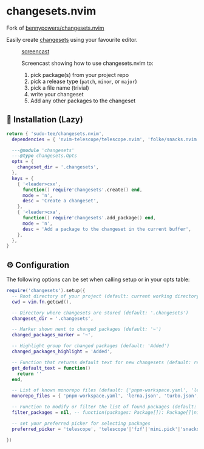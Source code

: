 # changesets.nvim

Fork of [bennypowers/changesets.nvim](https://github.com/bennypowers/changesets.nvim)

Easily create [changesets][cs] using your favourite editor.

<figure>

[screencast][screencast]

<figcaption>

Screencast showing how to use changesets.nvim to:

1. pick package(s) from your project repo
2. pick a release type (`patch`, `minor`, or `major`)
3. pick a file name (trivial)
4. write your changeset
5. Add any other packages to the changeset

  </figcaption>
</figure>

## 🛌 Installation (Lazy)

```lua
return { 'sudo-tee/changesets.nvim',
  dependencies = { 'nvim-telescope/telescope.nvim', 'folke/snacks.nvim', 'echasnovski/mini.pick', 'ibhagwan/fzf-lua' }, -- choose only one for multi-select

  ---@module 'changesets'
  ---@type changesets.Opts
  opts = {
    changeset_dir = '.changesets',
  },
  keys = {
    { '<leader>cxx',
      function() require'changesets'.create() end,
      mode = 'n',
      desc = 'Create a changeset',
    },
    { '<leader>cxa',
      function() require'changesets'.add_package() end,
      mode = 'n',
      desc = 'Add a package to the changeset in the current buffer',
    },
  },
}
```

## ⚙️ Configuration

The following options can be set when calling setup or in your opts table:

```lua
require('changesets').setup({
  -- Root directory of your project (default: current working directory)
  cwd = vim.fn.getcwd(),

  -- Directory where changesets are stored (default: '.changesets')
  changeset_dir = '.changesets',

  -- Marker shown next to changed packages (default: '~')
  changed_packages_marker = '~',

  -- Highlight group for changed packages (default: 'Added')
  changed_packages_highlight = 'Added',

  -- Function that returns default text for new changesets (default: returns empty string)
  get_default_text = function()
    return ''
  end,

  -- List of known monorepo files (default: {'pnpm-workspace.yaml', 'lerna.json', 'turbo.json', 'nx.json', 'rush.json'})
  monorepo_files = { 'pnpm-workspace.yaml', 'lerna.json', 'turbo.json', 'nx.json', 'rush.json' },

  -- Function to modify or filter the list of found packages (default: nil)
  filter_packages = nil, -- function(packages: Package[]): Package[]|nil

  -- set your preferred picker for selecting packages
  preferred_picker = 'telescope', 'telescope'|'fzf'|'mini.pick'|'snacks'|nil

})
```

[cs]: https://github.com/changesets/changesets
[screencast]: https://github.com/bennypowers/changesets.nvim/assets/1466420/ac1e670a-9be9-4177-99d7-8ae7033c2822

